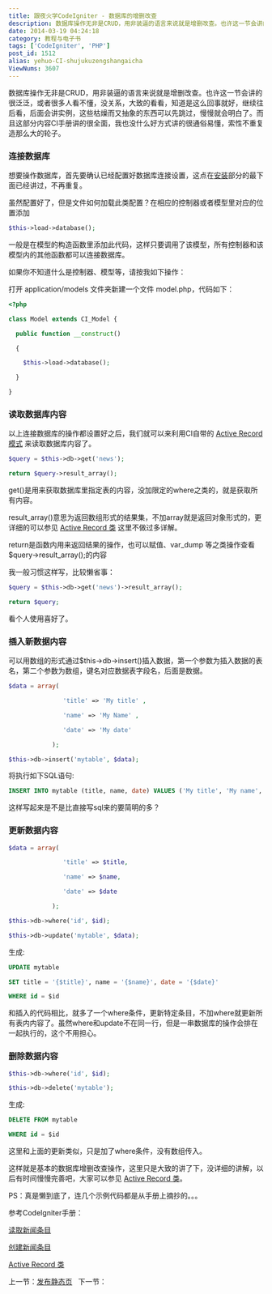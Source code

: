 ```yaml
---
title: 跟夜火学CodeIgniter - 数据库的增删改查
description: 数据库操作无非是CRUD，用非装逼的语言来说就是增删改查。也许这一节会讲的很泛泛，或者很多人看不懂，没关系，大致的看看，知道是这么回事就好，继续往后看，后面会讲实例，这些枯燥而又抽象的东西可以先跳过，慢慢就会明白了。而且这部分内容CI手册讲的很全面，我也没什么好方式讲的很通俗易懂，索性不重复造那么大的轮子。  连接数据库 想要操作数据库，首先要确认已经配置好数据
date: 2014-03-19 04:24:18
category: 教程与电子书
tags: ['CodeIgniter', 'PHP']
post_id: 1512
alias: yehuo-CI-shujukuzengshangaicha
ViewNums: 3607
---
```


数据库操作无非是CRUD，用非装逼的语言来说就是增删改查。也许这一节会讲的很泛泛，或者很多人看不懂，没关系，大致的看看，知道是这么回事就好，继续往后看，后面会讲实例，这些枯燥而又抽象的东西可以先跳过，慢慢就会明白了。而且这部分内容CI手册讲的很全面，我也没什么好方式讲的很通俗易懂，索性不重复造那么大的轮子。

### 连接数据库

想要操作数据库，首先要确认已经配置好数据库连接设置，这点在[安装](/blog/yehuo-ci-anzhuang)部分的最下面已经讲过，不再重复。

虽然配置好了，但是文件如何加载此类配置？在相应的控制器或者模型里对应的位置添加
```php
$this->load->database();
```
一般是在模型的构造函数里添加此代码，这样只要调用了该模型，所有控制器和该模型内的其他函数都可以连接数据库。

如果你不知道什么是控制器、模型等，请按我如下操作：

打开 application/models 文件夹新建一个文件 model.php，代码如下：
```php
<?php

class Model extends CI_Model {

  public function __construct()

  {

    $this->load->database();

  }

}
```
### 读取数据库内容

以上连接数据库的操作都设置好之后，我们就可以来利用CI自带的 [Active Record模式](http://codeigniter.org.cn/user_guide/database/active_record.html) 来读取数据库内容了。
```php
$query = $this->db->get('news');

return $query->result_array();
```
get()是用来获取数据库里指定表的内容，没加限定的where之类的，就是获取所有内容。

result_array()意思为返回数组形式的结果集，不加array就是返回对象形式的，更详细的可以参见 [Active Record 类](http://codeigniter.org.cn/user_guide/database/active_record.html) 这里不做过多详解。

return是函数内用来返回结果的操作，也可以赋值、var_dump 等之类操作查看$query->result_array();的内容

我一般习惯这样写，比较懒省事：
```php
$query = $this->db->get('news')->result_array();

return $query;
```
看个人使用喜好了。

### 插入新数据内容

可以用数组的形式通过$this->db->insert()插入数据，第一个参数为插入数据的表名，第二个参数为数组，键名对应数据表字段名，后面是数据。
```php
$data = array(

               'title' => 'My title' ,

               'name' => 'My Name' ,

               'date' => 'My date'

            );

$this->db->insert('mytable', $data);
```
将执行如下SQL语句: 
```sql
INSERT INTO mytable (title, name, date) VALUES ('My title', 'My name', 'My date')
```
这样写起来是不是比直接写sql来的要简明的多？

### 更新数据内容
```php
$data = array(

               'title' => $title,

               'name' => $name,

               'date' => $date

            );

$this->db->where('id', $id);

$this->db->update('mytable', $data);
```
生成:
```sql
UPDATE mytable

SET title = '{$title}', name = '{$name}', date = '{$date}'

WHERE id = $id
```
和插入的代码相比，就多了一个where条件，更新特定条目，不加where就更新所有表内内容了。虽然where和update不在同一行，但是一串数据库的操作会排在一起执行的，这个不用担心。

### 删除数据内容
```php
$this->db->where('id', $id);

$this->db->delete('mytable');
```
生成:
```sql
DELETE FROM mytable

WHERE id = $id
```
这里和上面的更新类似，只是加了where条件，没有数组传入。

这样就是基本的数据库增删改查操作，这里只是大致的讲了下，没详细的讲解，以后有时间慢慢完善吧，大家可以参见 [Active Record 类](http://codeigniter.org.cn/user_guide/database/active_record.html)。

PS：真是懒到底了，连几个示例代码都是从手册上摘抄的。。。

参考CodeIgniter手册：

[读取新闻条目](http://codeigniter.org.cn/user_guide/tutorial/news_section.html)

[创建新闻条目](http://codeigniter.org.cn/user_guide/tutorial/create_news_items.html)

[Active Record 类](http://codeigniter.org.cn/user_guide/database/active_record.html)

上一节：[发布静态页](/blog/yehuo-ci-jingtaiye)   下一节：

